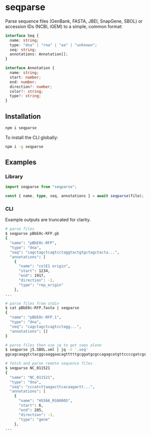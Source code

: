 # seqparse

Parse sequence files (GenBank, FASTA, JBEI, SnapGene, SBOL) or accession IDs (NCBI, iGEM) to a simple, common format:

```ts
interface Seq {
  name: string;
  type: "dna" | "rna" | "aa" | "unknown";
  seq: string;
  annotations: Annotation[];
}

interface Annotation {
  name: string;
  start: number;
  end: number;
  direction?: number;
  color?: string;
  type?: string;
}
```

## Installation

```bash
npm i seqparse
```

To install the CLI globally:

```bash
npm i -g seqparse
```

## Examples

### Library

```ts
import seqparse from "seqparse";

const { name, type, seq, annotations } = await seqparse(file);
```

### CLI

Example outputs are truncated for clarity.

```bash
# parse files
$ seqparse pBbE0c-RFP.gb
{
  "name": "pBbE0c-RFP",
  "type": "dna",
  "seq": "cagctagctcagtcctaggtactgtgctagctacta...",
  "annotations": [
    {
      "name": "colE1 origin",
      "start": 1234,
      "end": 1917,
      "direction": -1,
      "type": "rep_origin"
    },
...

# parse files from stdin
$ cat pBbE0c-RFP.fasta | seqparse
{
  "name": "pBbE0c-RFP.1",
  "type": "dna",
  "seq": "cagctagctcagtcctagg...",
  "annotations": []
}

# parse files then use jq to get seqs alone
$ seqparse j5.SBOL.xml | jq -r '.seq'
ggcagcaaggtctacggcaaggaacagtttttgcggatgcgccagagcatgttccccgatcgc

# fetch and parse remote sequence files
$ seqparse NC_011521
{
  "name": "NC_011521",
  "type": "dna",
  "seq": "cccatcttaagacttcacaagactt...",
  "annotations": [
    {
      "name": "HS566_RS00005",
      "start": 6,
      "end": 285,
      "direction": -1,
      "type": "gene"
    },
...
```
